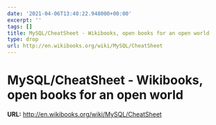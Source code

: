 ```yaml
---
date: '2021-04-06T13:40:22.948000+00:00'
excerpt: ''
tags: []
title: MySQL/CheatSheet - Wikibooks, open books for an open world
type: drop
url: http://en.wikibooks.org/wiki/MySQL/CheatSheet
---
```


# MySQL/CheatSheet - Wikibooks, open books for an open world

**URL:** http://en.wikibooks.org/wiki/MySQL/CheatSheet
